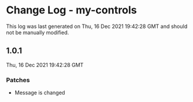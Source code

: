 # Change Log - my-controls

This log was last generated on Thu, 16 Dec 2021 19:42:28 GMT and should not be manually modified.

## 1.0.1
Thu, 16 Dec 2021 19:42:28 GMT

### Patches

- Message is changed

